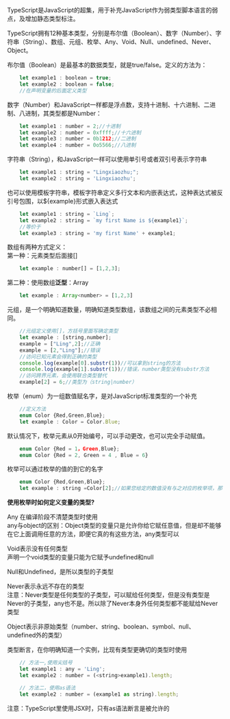 TypeScript是JavaScript的超集，用于补充JavaScript作为弱类型脚本语言的弱点，及增加静态类型标注。  

TypeScript拥有12种基本类型，分别是布尔值（Boolean）、数字（Number）、字符串（String）、数组、元组、枚举、Any、Void、Null、undefined、Never、Object。  

布尔值（Boolean）是最基本的数据类型，就是true/false。定义的方法为：  
```js
    let example1 : boolean = true;
    let example2 : boolean = false;
    //在声明变量的后面定义类型
```

数字（Number）和JavaScript一样都是浮点数，支持十进制、十六进制、二进制、八进制，其类型都是Number：
```js
    let example1 : number = 2;//十进制
    let example2 : number = 0xffff;//十六进制
    let example3 : number = 0b1212;//二进制
    let example4 : number = 0o5566;//八进制
```

字符串（String），和JavaScript一样可以使用单引号或者双引号表示字符串
```js
    let example1 : string = "Lingxiaozhu;";
    let example2 : string = 'Lingxiaozhu';
```
也可以使用模板字符串，模板字符串定义多行文本和内嵌表达式，这种表达式被反引号包围，以${example}形式嵌入表达式  
```js
    let example1 : string = `Ling`;
    let example2 : string = `my first Name is ${example1}`;
    //等价于
    let example3 : string = 'my first Name' + example1;
```

数组有两种方式定义：  
第一种：元素类型后面接[]  
```js
    let example : number[] = [1,2,3];
```
第二种：使用数组**泛型**：Array<number>  
```js
    let example : Array<number> = [1,2,3]
```

元组，是一个明确知道数量，明确知道类型数组，该数组之间的元素类型不必相同。  
```js
    //元组定义使用[]，方括号里面写确定类型
    let example : [string,number];
    example = ["Ling",2];//正确
    example = [2,"Ling"];//错误
    //访问已知元素会得到正确的类型
    console.log(example[0].substr(1))//可以拿到string的方法
    console.log(example[1].substr(1))//错误，number类型没有substr方法
    //访问跨界元素，会使用联合类型替代
    example[2] = 6;//类型为（string|number）
```

枚举（enum）为一组数值赋名字，是对JavaScript标准类型的一个补充  
```js
    //定义方法
    enum Color {Red,Green,Blue};
    let example : Color = Color.Blue;
```
默认情况下，枚举元素从0开始编号，可以手动更改，也可以完全手动赋值。  
```js
    enum Color {Red = 1，Green,Blue};
    enum Color {Red = 2, Green = 4 , Blue = 6}
```
枚举可以通过枚举的值的到它的名字
```js
    enum Color {Red,Green,Blue};
    let example : string =Color[2];//如果您给定的数值没有与之对应的枚举项，那么结果就是 undefined
```

**使用枚举时如何定义变量的类型?**

Any 在编译阶段不清楚类型时使用  
any与object的区别：Object类型的变量只是允许你给它赋任意值，但是却不能够在它上面调用任意的方法，即便它真的有这些方法，any类型可以  

Void表示没有任何类型    
声明一个void类型的变量只能为它赋予undefined和null  

Null和Undefined，是所以类型的子类型  

Never表示永远不存在的类型  
注意：Never类型是任何类型的子类型，可以赋给任何类型，但是没有类型是Never的子类型，any也不是。所以除了Never本身外任何类型都不能赋给Never类型 

Object表示非原始类型（number、string、boolean、symbol、null、undefined外的类型）  

类型断言，在你明确知道一个实例，比现有类型更确切的类型时使用  
```js
    // 方法一,使用尖括号
    let example1 : any = 'Ling';
    let example2 : number = (<string>example1).length;

    // 方法二，使用as语法
    let example2 : number = (example1 as string).length;
```
注意：TypeScript里使用JSX时，只有as语法断言是被允许的